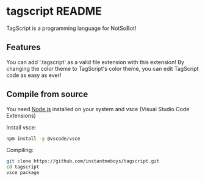 # tagscript README

TagScript is a programming language for NotSoBot! 

## Features

You can add '.tagscript' as a valid file extension with this extension! By changing the color theme to TagScript's color theme, you can edit TagScript code as easy as ever!

## Compile from source

You need [Node.js](https://nodejs.org/) installed on your system and vsce (Visual Studio Code Extensions)

Install vsce:
```sh
npm install -g @vscode/vsce
```

Compiling: 
```sh
git clone https://github.com/instantmeboys/tagscript.git
cd tagscript
vsce package
```